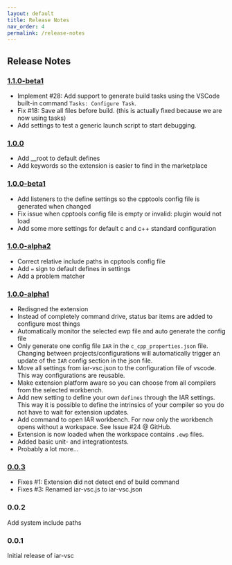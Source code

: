 ```yaml
---
layout: default
title: Release Notes
nav_order: 4
permalink: /release-notes
---
```


## Release Notes

### [1.1.0-beta1](https://github.com/pluyckx/iar-vsc/releases/tag/1.1.0-beta1)

* Implement #28: Add support to generate build tasks using the VSCode built-in command `Tasks: Configure Task`.
* Fix #18: Save all files before build. (this is actually fixed because we are now using tasks)
* Add settings to test a generic launch script to start debugging.

### [1.0.0](https://github.com/pluyckx/iar-vsc/releases/tag/1.0.0)

* Add __root to default defines
* Add keywords so the extension is easier to find in the marketplace

### [1.0.0-beta1](https://github.com/pluyckx/iar-vsc/releases/tag/1.0.0-beta1)

* Add listeners to the define settings so the cpptools config file is generated when changed
* Fix issue when cpptools config file is empty or invalid: plugin would not load
* Add some more settings for default c and c++ standard configuration

### [1.0.0-alpha2](https://github.com/pluyckx/iar-vsc/releases/tag/1.0.0-alpha2)

* Correct relative include paths in cpptools config file
* Add `=` sign to default defines in settings
* Add a problem matcher

### [1.0.0-alpha1](https://github.com/pluyckx/iar-vsc/releases/tag/1.0.0-alpha1)

* Redisgned the extension
* Instead of completely command drive, status bar items are added to configure most things
* Automatically monitor the selected ewp file and auto generate the config file
* Only generate one config file `IAR` in the `c_cpp_properties.json` file. Changing between projects/configurations will
  automatically trigger an update of the `IAR` config section in the json file.
* Move all settings from iar-vsc.json to the configuration file of vscode. This way configurations are reusable.
* Make extension platform aware so you can choose from all compilers from the selected workbench.
* Add new setting to define your own `defines` through the IAR settings. This way it is possible to define the intrinsics
  of your compiler so you do not have to wait for extension updates.
* Add command to open IAR workbench. For now only the workbench opens without a workspace. See Issue #24 @ GitHub.
* Extension is now loaded when the workspace contains `.ewp` files.
* Added basic unit- and integrationtests.
* Probably a lot more...

### [0.0.3](https://github.com/pluyckx/iar-vsc/releases/tag/0.0.3)

* Fixes #1: Extension did not detect end of build command
* Fixes #3: Renamed iar-vsc.js to iar-vsc.json

### 0.0.2

Add system include paths

### 0.0.1

Initial release of iar-vsc
